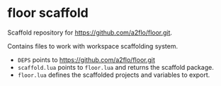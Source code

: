 # floor scaffold

Scaffold repository for https://github.com/a2flo/floor.git.

Contains files to work with workspace scaffolding system.

- `DEPS` points to https://github.com/a2flo/floor.git
- `scaffold.lua` points to `floor.lua` and returns the scaffold package.
- `floor.lua` defines the scaffolded projects and variables to export.
